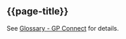 ## {{page-title}}

See [Glossary - GP Connect](https://digital.nhs.uk/services/gp-connect/develop-gp-connect-services/development/glossary---gp-connect) for details.